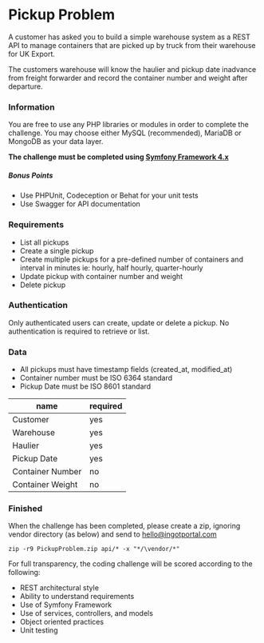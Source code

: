 # Pickup Problem

A customer has asked you to build a simple warehouse system as a REST API to manage containers that are picked up by truck from their warehouse for UK Export.

The customers warehouse will know the haulier and pickup date inadvance from freight forwarder and record the container number and weight after departure.

### Information

You are free to use any PHP libraries or modules in order to complete the challenge. You may choose either MySQL (recommended), MariaDB or MongoDB as your data layer.

**The challenge must be completed using [Symfony Framework 4.x](https://symfony.com/download)**

##### Bonus Points

* Use PHPUnit, Codeception or Behat for your unit tests
* Use Swagger for API documentation

### Requirements

* List all pickups
* Create a single pickup
* Create multiple pickups for a pre-defined number of containers and interval in minutes ie: hourly, half hourly, quarter-hourly
* Update pickup with container number and weight
* Delete pickup

### Authentication

Only authenticated users can create, update or delete a pickup. No authentication is required to retrieve or list.

### Data

* All pickups must have timestamp fields (created_at, modified_at)
* Container number must be ISO 6364 standard
* Pickup Date must be ISO 8601 standard

| name | required |
|-----------|---------|
| Customer | yes |
| Warehouse | yes |
| Haulier | yes      |
| Pickup Date | yes |
| Container Number | no |
| Container Weight | no |

### Finished

When the challenge has been completed, please create a zip, ignoring vendor directory (as below) and send to hello@ingotportal.com

```
zip -r9 PickupProblem.zip api/* -x "*/\vendor/*"
```

For full transparency, the coding challenge will be scored according to the following:

* REST architectural style
* Ability to understand requirements
* Use of Symfony Framework
* Use of services, controllers, and models
* Object oriented practices
* Unit testing

